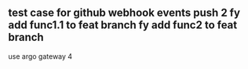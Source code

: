 test case for github webhook events
push 2
fy add func1.1 to feat branch
fy add func2 to feat branch
---
use argo gateway
4
